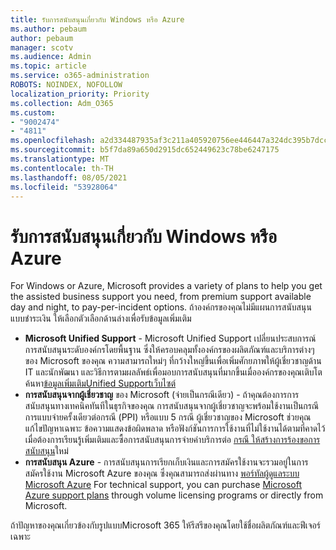 ```yaml
---
title: รับการสนับสนุนเกี่ยวกับ Windows หรือ Azure
ms.author: pebaum
author: pebaum
manager: scotv
ms.audience: Admin
ms.topic: article
ms.service: o365-administration
ROBOTS: NOINDEX, NOFOLLOW
localization_priority: Priority
ms.collection: Adm_O365
ms.custom:
- "9002474"
- "4811"
ms.openlocfilehash: a2d334487935af3c211a405920756ee446447a324dc395b7dcca253675ca9088
ms.sourcegitcommit: b5f7da89a650d2915dc652449623c78be6247175
ms.translationtype: MT
ms.contentlocale: th-TH
ms.lasthandoff: 08/05/2021
ms.locfileid: "53928064"
---
```

# <a name="get-support-for-windows-or-azure"></a>รับการสนับสนุนเกี่ยวกับ Windows หรือ Azure

For Windows or Azure, Microsoft provides a variety of plans to help you get the assisted business support you need, from premium support available day and night, to pay-per-incident options. ถ้าองค์กรของคุณไม่มีแผนการสนับสนุนแบบชําระเงิน ให้เลือกตัวเลือกด้านล่างเพื่อรับข้อมูลเพิ่มเติม

- **Microsoft Unified Support** - Microsoft Unified Support เปลี่ยนประสบการณ์การสนับสนุนระดับองค์กรโดยพื้นฐาน ซึ่งให้ครอบคลุมทั้งองค์กรของผลิตภัณฑ์และบริการต่างๆ ของ Microsoft ของคุณ ความสามารถใหม่ๆ ที่กว้างใหญ่ขึ้นเพื่อเพิ่มศักยภาพให้ผู้เชี่ยวชาญด้าน IT และนักพัฒนา และวิธีการตามผลลัพธ์เพื่อมอบการสนับสนุนที่มากขึ้นเมื่อองค์กรของคุณเติบโต ค้นหา[ข้อมูลเพิ่มเติมUnified Supportเว็บไซต์](https://aka.ms/unified-support)
- **การสนับสนุนจากผู้เชี่ยวชาญ** ของ Microsoft (จ่ายเป็นกรณีเดียว) - ถ้าคุณต้องการการสนับสนุนทางเทคนิคทันทีในธุรกิจของคุณ การสนับสนุนจากผู้เชี่ยวชาญจะพร้อมใช้งานเป็นกรณีการแบบจ่ายครั้งเดียวต่อกรณี (PPI) หรือแบบ 5 กรณี ผู้เชี่ยวชาญของ Microsoft ช่วยคุณแก้ไขปัญหาเฉพาะ ข้อความแสดงข้อผิดพลาด หรือฟังก์ชันการการใช้งานที่ไม่ใช้งานได้ตามที่คาดไว้ เมื่อต้องการเรียนรู้เพิ่มเติมและซื้อการสนับสนุนการจ่ายค่าบริการต่อ [กรณี ให้สร้างการร้องขอการสนับสนุน](https://support.microsoft.com/supportforbusiness/productselection)ใหม่
- **การสนับสนุน Azure** - การสนับสนุนการเรียกเก็บเงินและการสมัครใช้งานจะรวมอยู่ในการสมัครใช้งาน Microsoft Azure ของคุณ ซึ่งคุณสามารถส่งผ่านทาง [พอร์ทัลผู้ดูแลระบบ Microsoft Azure](https://portal.azure.com/) For technical support, you can purchase [Microsoft Azure support plans](https://azure.microsoft.com/support/plans/) through volume licensing programs or directly from Microsoft.

ถ้าปัญหาของคุณเกี่ยวข้องกับรูปแบบMicrosoft 365 ให้รีสรีของคุณโดยใช้ชื่อผลิตภัณฑ์และฟีเจอร์เฉพาะ
